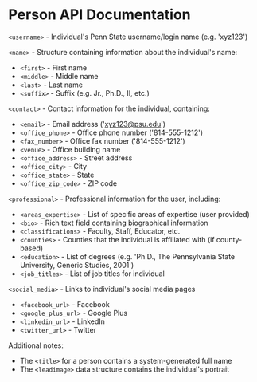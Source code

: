 Person API Documentation
========================

`<username>` - Individual's Penn State username/login name (e.g. 'xyz123')

`<name>` - Structure containing information about the individual's name:

  * `<first>` - First name
  * `<middle>` - Middle name
  * `<last>` - Last name
  * `<suffix>` - Suffix (e.g. Jr., Ph.D., II, etc.)

`<contact>` - Contact information for the individual, containing:

  * `<email>` - Email address ('xyz123@psu.edu')
  * `<office_phone>` - Office phone number ('814-555-1212')
  * `<fax_number>` - Office fax number ('814-555-1212')
  * `<venue>` - Office building name
  * `<office_address>` - Street address
  * `<office_city>` - City
  * `<office_state>` - State
  * `<office_zip_code>` - ZIP code

`<professional>` - Professional information for the user, including:

  * `<areas_expertise>` - List of specific areas of expertise (user provided)
  * `<bio>` - Rich text field containing biographical information
  * `<classifications>` - Faculty, Staff, Educator, etc.
  * `<counties>` - Counties that the individual is affiliated with (if county-based)
  * `<education>` - List of degrees (e.g. 'Ph.D., The Pennsylvania State University, Generic Studies, 2001')
  * `<job_titles>` - List of job titles for individual

`<social_media>` - Links to individual's social media pages

 * `<facebook_url>` - Facebook
 * `<google_plus_url>` - Google Plus
 * `<linkedin_url>` - LinkedIn
 * `<twitter_url>` - Twitter

Additional notes:

 * The `<title>` for a person contains a system-generated full name
 * The `<leadimage>` data structure contains the individual's portrait

